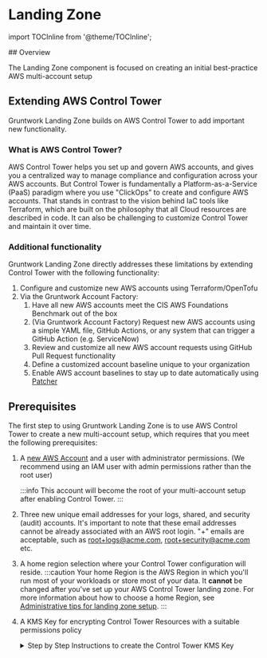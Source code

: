 # Landing Zone
import TOCInline from '@theme/TOCInline';

<TOCInline toc={toc} />
## Overview

The Landing Zone component is focused on creating an initial best-practice AWS multi-account setup


## Extending AWS Control Tower

Gruntwork Landing Zone builds on AWS Control Tower to add important new functionality.

### What is AWS Control Tower?

AWS Control Tower helps you set up and govern AWS accounts, and gives you a centralized way to manage compliance and configuration across your AWS accounts. But Control Tower is fundamentally a Platform-as-a-Service (PaaS) paradigm where you use "ClickOps" to create and configure AWS accounts. That stands in contrast to the vision behind IaC tools like Terraform, which are built on the philosophy that all Cloud resources are described in code. It can also be challenging to customize Control Tower and maintain it over time.

### Additional functionality

Gruntwork Landing Zone directly addresses these limitations by extending Control Tower with the following functionality:

1. Configure and customize new AWS accounts using Terraform/OpenTofu
1. Via the Gruntwork Account Factory:
   1. Have all new AWS accounts meet the CIS AWS Foundations Benchmark out of the box
   2. (Via Gruntwork Account Factory) Request new AWS accounts using a simple YAML file, GitHub Actions, or any system that can trigger a GitHub Action (e.g. ServiceNow)
   3. Review and customize all new AWS account requests using GitHub Pull Request functionality
   4. Define a customized account baseline unique to your organization
   5. Enable AWS account baselines to stay up to date automatically using [Patcher](/patcher)

## Prerequisites

The first step to using Gruntwork Landing Zone is to use AWS Control Tower to create a new multi-account setup, which requires that you meet the following prerequisites:
1. A [new AWS Account](https://portal.aws.amazon.com/billing/signup) and a user with administrator permissions. (We recommend using an IAM user with admin permissions rather than the root user)

   :::info
   This account will become the root of your multi-account setup after enabling Control Tower.
   :::

2. Three new unique email addresses for your logs, shared, and security (audit) accounts. It's important to note that these email addresses cannot be already associated with an AWS root login. "+" emails are acceptable, such as root+logs@acme.com, root+security@acme.com etc.


3. A home region selection where your Control Tower configuration will reside.
   :::caution
   Your home Region is the AWS Region in which you'll run most of your workloads or store most of your data. It **cannot** be changed after you've set up your AWS Control Tower landing zone. For more information about how to choose a home Region, see [Administrative tips for landing zone setup](https://docs.aws.amazon.com/controltower/latest/userguide/tips-for-admin-setup.html).
   :::

4. A KMS Key for encrypting Control Tower Resources with a suitable permissions policy

   <details>
        <summary>
        Step by Step Instructions to create the Control Tower KMS Key
        </summary>
        :::info
        For more help setting up KMS see the AWS docs: [Guidance for KMS keys](https://docs.aws.amazon.com/en_us/controltower/latest/userguide//kms-guidance.html)
        :::
        1. Logged in as an admin user, navigate to KMS in your root AWS account to create KMS Keys

        2. Ensure you are in your home region and click **Create Key**

            1. Configure a key with the default parameters (shown in screenshot below)

                <details>
                <summary>Screenshot</summary>

                ![KMS Key Defaults](/img/devops-foundations/account/kms-default.png)

                </details>

            2. Give the key a descriptive alias like `control_tower_key`

                <details>
                <summary>Screenshot</summary>

                ![KMS Key Alias](/img/devops-foundations/account/kms-name.png)

                </details>

            3. Select your admin user as a key administrator

            4. Select your admin user as a key user

            5. Click **Finish** to create the key

        3. On the next screen, find the key you just created and click on it to edit the following:

            1. In the key policy tab, click edit

                <details>
                <summary>Screenshot</summary>

                ![Edit Key Policy](/img/devops-foundations/account/edit-key-policy.png)

                </details>

            2. Add the following config policy statement to the list of Statements, replacing `YOUR-HOME-REGION`, `YOUR-MANAGEMENT-ACCOUNT-ID` and `YOUR_KMS_KEY_ID` with values from your own account.

                ```json
                {
                "Sid": "Allow Config to use KMS for encryption",
                "Effect": "Allow",
                "Principal": {
                    "Service": "config.amazonaws.com"
                },
                "Action": ["kms:Decrypt", "kms:GenerateDataKey"],
                "Resource": "arn:aws:kms:YOUR-HOME-REGION:YOUR-MANAGEMENT-ACCOUNT-ID:key/YOUR-KMS-KEY-ID"
                }
                ```

            3. Add the following CloudTrail policy statement to the list of Statements, replacing `YOUR-HOME-REGION`, `YOUR-MANAGEMENT-ACCOUNT-ID` and `YOUR_KMS_KEY_ID` with values from your own account.

                ```json
                {
                "Sid": "Allow CloudTrail to use KMS for encryption",
                "Effect": "Allow",
                "Principal": {
                    "Service": "cloudtrail.amazonaws.com"
                },
                "Action": ["kms:GenerateDataKey*", "kms:Decrypt"],
                "Resource": "arn:aws:kms:YOUR-HOME-REGION:YOUR-MANAGEMENT-ACCOUNT-ID:key/YOUR-KMS-KEY-ID",
                "Condition": {
                    "StringEquals": {
                    "aws:SourceArn": "arn:aws:cloudtrail:YOUR-HOME-REGION:YOUR-MANAGEMENT-ACCOUNT-ID:trail/aws-controltower-BaselineCloudTrail"
                    },
                    "StringLike": {
                    "kms:EncryptionContext:aws:cloudtrail:arn": "arn:aws:cloudtrail:*:YOUR-MANAGEMENT-ACCOUNT-ID:trail/*"
                    }
                }
                }
                ```

        4. Click **Save Changes**
    </details>
